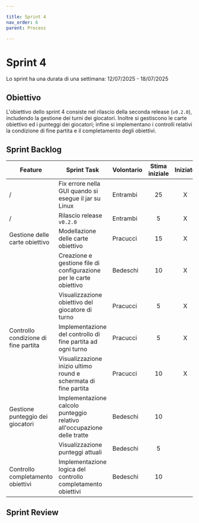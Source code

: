 ```yaml
---

title: Sprint 4
nav_order: 6
parent: Process

---
```


# Sprint 4

Lo sprint ha una durata di una settimana: 12/07/2025 - 18/07/2025

## Obiettivo

L'obiettivo dello sprint 4 consiste nel rilascio della seconda release (`v0.2.0`), includendo la gestione dei turni dei
giocatori. Inoltre si gestiscono le carte obiettivo ed i punteggi dei giocatori; infine si implementano i controlli
relativi la condizione di fine partita e il completamento degli obiettivi.

## Sprint Backlog

| Feature                              | Sprint Task                                                             | Volontario | Stima iniziale | Iniziato | Completato |
|--------------------------------------|-------------------------------------------------------------------------|------------|:--------------:|:--------:|:----------:|
| /                                    | Fix errore nella GUI quando si esegue il jar su Linux                   | Entrambi   |       25       |    X     |     X      |
| /                                    | Rilascio release `v0.2.0`                                               | Entrambi   |       5        |    X     |     X      |
| Gestione delle carte obiettivo       | Modellazione delle carte obiettivo                                      | Pracucci   |       15       |    X     |     X      |
|                                      | Creazione e gestione file di configurazione per le carte obiettivo      | Bedeschi   |       10       |    X     |     X      |
|                                      | Visualizzazione obiettivo del giocatore di turno                        | Pracucci   |       5        |    X     |     X      |
| Controllo condizione di fine partita | Implementazione del controllo di fine partita ad ogni turno             | Pracucci   |       5        |    X     |            |
|                                      | Visualizzazione inizio ultimo round e schermata di fine partita         | Pracucci   |       10       |    X     |            |
| Gestione punteggio dei giocatori     | Implementazione calcolo punteggio relativo all'occupazione delle tratte | Bedeschi   |       10       |          |            |
|                                      | Visualizzazione punteggi attuali                                        | Bedeschi   |       5        |          |            |
| Controllo completamento obiettivi    | Implementazione logica del controllo completamento obiettivi            | Bedeschi   |       10       |          |            |

## Sprint Review
